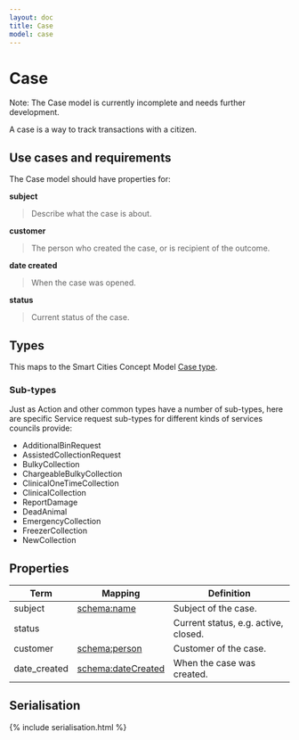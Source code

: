 ```yaml
---
layout: doc
title: Case
model: case
---
```


# Case

<div class="alert-box warning">
  Note: The Case model is currently incomplete and needs further development.
</div>

A case is a way to track transactions with a citizen.


## Use cases and requirements

The Case model should have properties for:

**subject**

> Describe what the case is about.

**customer**

> The person who created the case, or is recipient of the outcome.

**date created**

> When the case was opened.

**status**

> Current status of the case.


## Types

This maps to the Smart Cities Concept Model [Case type](http://www.legsb.gov.uk/smartcityconceptmodel/index.php?Action=ShowConcept&Id=172).

### Sub-types

Just as Action and other common types have a number of sub-types, here are specific Service request sub-types for different kinds of services councils provide:

* AdditionalBinRequest
* AssistedCollectionRequest
* BulkyCollection
* ChargeableBulkyCollection
* ClinicalOneTimeCollection
* ClinicalCollection
* ReportDamage
* DeadAnimal
* EmergencyCollection
* FreezerCollection
* NewCollection


## Properties

Term     | Mapping | Definition
---------|---------|-----------
subject | [schema:name](http://schema.org/name) | Subject of the case.
status |  | Current status, e.g. active, closed.
customer | [schema:person](http://schema.org/Person) | Customer of the case.
date_created | [schema:dateCreated](https://schema.org/dateCreated) | When the case was created.


## Serialisation

{% include serialisation.html %}



